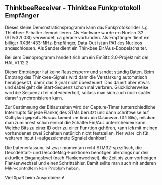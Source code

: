## ThinkbeeReceiver - Thinkbee Funkprotokoll Empfänger

Dieses kleine Demonstrationsprogramm kann das Funkprotokoll der s.g. Thinkbee-Schalter demodulieren.
Als Hardware wurde ein Nucleo-32 (STM32L031) verwendet, da gerade vorhanden. 
Als Empfänger dient ein billiger RXB6-433-MHz-Empfänger, Data-Out ist an PA1 des Nucleos angeschlossen.
Als Sender dient ein Thinkbee Ein/Aus-Doppelschalter.

Bei dem Demoprogramm handelt sich um ein EmBitz 2.0-Projekt mit der HAL V1.12.2.

Dieser Empfänger hat keine Rauschsperre und sendet ständig Daten. Beim Empfang des Thinkbee-Signals wird dann
die Verstärkung automatisch herabgesetzt, damit das Signal nicht übersteuert. Das dauert aber etwas und dabei
geht die Start-Sequenz schon mal verloren. Glücklicherweise wird die Sequenz drei mal wiederholt, sodass man sich
auch noch später darauf synchronisieren kann.

Zur Bestimmung der Bitlaufzeiten wird der Capture-Timer (unterschiedliche Interrrupts für jede Flanke) des STMs benutzt und dann schrittweise auf Gültigkeit geprüft.
Heraus kommt am Ende ein Datenwort (34 Bits), mit dem man zumindest schon einmal die Schalter Ein/Aus unterscheiden kann.
Welche Bits zu einer ID oder zu einer Funktion gehören, kann ich mit meinen vorhandenen zwei Schaltern natürlich nicht
feststellen, hier wäre ich für weiteren Input (=aufgezeichnete Signale) dankbar!

Die Datenerfassung ist zwar momentan recht STM32-spezifisch, die DecodeStart- und DecodeMsg-Funktionen benötigen allerdings nur
den aktuellen Eingangslevel (nach Flankenwechsel), die Zeit bis zum vorherigen Flankenwechsel und einen Schrittzähler. Damit sollte man
auch mit anderen Mikrocontrollern kein Problem haben.

Viel Spaß beim Ausprobieren!

 
